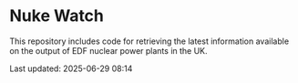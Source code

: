 # Nuke Watch

This repository includes code for retrieving the latest information available on the output of EDF nuclear power plants in the UK.

Last updated: 2025-06-29 08:14